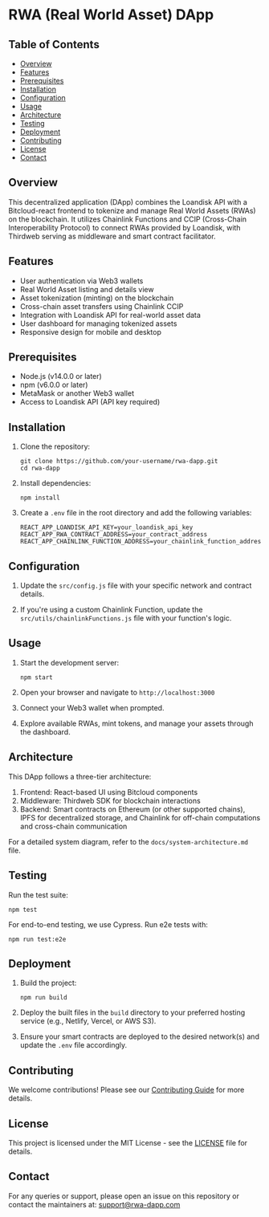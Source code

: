 # RWA (Real World Asset) DApp

## Table of Contents
- [Overview](#overview)
- [Features](#features)
- [Prerequisites](#prerequisites)
- [Installation](#installation)
- [Configuration](#configuration)
- [Usage](#usage)
- [Architecture](#architecture)
- [Testing](#testing)
- [Deployment](#deployment)
- [Contributing](#contributing)
- [License](#license)
- [Contact](#contact)

## Overview

This decentralized application (DApp) combines the Loandisk API with a Bitcloud-react frontend to tokenize and manage Real World Assets (RWAs) on the blockchain. It utilizes Chainlink Functions and CCIP (Cross-Chain Interoperability Protocol) to connect RWAs provided by Loandisk, with Thirdweb serving as middleware and smart contract facilitator.

## Features

- User authentication via Web3 wallets
- Real World Asset listing and details view
- Asset tokenization (minting) on the blockchain
- Cross-chain asset transfers using Chainlink CCIP
- Integration with Loandisk API for real-world asset data
- User dashboard for managing tokenized assets
- Responsive design for mobile and desktop

## Prerequisites

- Node.js (v14.0.0 or later)
- npm (v6.0.0 or later)
- MetaMask or another Web3 wallet
- Access to Loandisk API (API key required)

## Installation

1. Clone the repository:
   ```
   git clone https://github.com/your-username/rwa-dapp.git
   cd rwa-dapp
   ```

2. Install dependencies:
   ```
   npm install
   ```

3. Create a `.env` file in the root directory and add the following variables:
   ```
   REACT_APP_LOANDISK_API_KEY=your_loandisk_api_key
   REACT_APP_RWA_CONTRACT_ADDRESS=your_contract_address
   REACT_APP_CHAINLINK_FUNCTION_ADDRESS=your_chainlink_function_address
   ```

## Configuration

1. Update the `src/config.js` file with your specific network and contract details.

2. If you're using a custom Chainlink Function, update the `src/utils/chainlinkFunctions.js` file with your function's logic.

## Usage

1. Start the development server:
   ```
   npm start
   ```

2. Open your browser and navigate to `http://localhost:3000`

3. Connect your Web3 wallet when prompted.

4. Explore available RWAs, mint tokens, and manage your assets through the dashboard.

## Architecture

This DApp follows a three-tier architecture:

1. Frontend: React-based UI using Bitcloud components
2. Middleware: Thirdweb SDK for blockchain interactions
3. Backend: Smart contracts on Ethereum (or other supported chains), IPFS for decentralized storage, and Chainlink for off-chain computations and cross-chain communication

For a detailed system diagram, refer to the `docs/system-architecture.md` file.

## Testing

Run the test suite:

```
npm test
```

For end-to-end testing, we use Cypress. Run e2e tests with:

```
npm run test:e2e
```

## Deployment

1. Build the project:
   ```
   npm run build
   ```

2. Deploy the built files in the `build` directory to your preferred hosting service (e.g., Netlify, Vercel, or AWS S3).

3. Ensure your smart contracts are deployed to the desired network(s) and update the `.env` file accordingly.

## Contributing

We welcome contributions! Please see our [Contributing Guide](CONTRIBUTING.md) for more details.

## License

This project is licensed under the MIT License - see the [LICENSE](LICENSE) file for details.

## Contact

For any queries or support, please open an issue on this repository or contact the maintainers at: support@rwa-dapp.com
